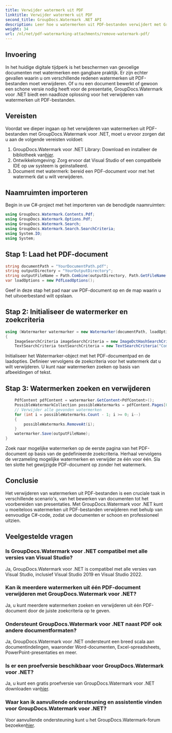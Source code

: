 ```yaml
---
title: Verwijder watermerk uit PDF
linktitle: Verwijder watermerk uit PDF
second_title: GroupDocs.Watermark .NET API
description: Leer hoe u watermerken uit PDF-bestanden verwijdert met GroupDocs.Watermark voor .NET. Eenvoudige stappen voor professionele documentbewerking.
weight: 34
url: /nl/net/pdf-watermarking-attachments/remove-watermark-pdf/
---
```

## Invoering
In het huidige digitale tijdperk is het beschermen van gevoelige documenten met watermerken een gangbare praktijk. Er zijn echter gevallen waarin u om verschillende redenen watermerken uit PDF-bestanden moet verwijderen. Of u nu een document bewerkt of gewoon een schone versie nodig heeft voor de presentatie, GroupDocs.Watermark voor .NET biedt een naadloze oplossing voor het verwijderen van watermerken uit PDF-bestanden.
## Vereisten
Voordat we dieper ingaan op het verwijderen van watermerken uit PDF-bestanden met GroupDocs.Watermark voor .NET, moet u ervoor zorgen dat u aan de volgende vereisten voldoet:
1.  GroupDocs.Watermark voor .NET Library: Download en installeer de bibliotheek van[hier](https://releases.groupdocs.com/Watermark/net/).
2. Ontwikkelomgeving: Zorg ervoor dat Visual Studio of een compatibele IDE op uw systeem is geïnstalleerd.
3. Document met watermerk: bereid een PDF-document voor met het watermerk dat u wilt verwijderen.

## Naamruimten importeren
Begin in uw C#-project met het importeren van de benodigde naamruimten:
```csharp
using GroupDocs.Watermark.Contents.Pdf;
using GroupDocs.Watermark.Options.Pdf;
using GroupDocs.Watermark.Search;
using GroupDocs.Watermark.Search.SearchCriteria;
using System.IO;
using System;
```
## Stap 1: Laad het PDF-document
```csharp
string documentPath = "YourDocumentPath.pdf";
string outputDirectory = "YourOutputDirectory";
string outputFileName = Path.Combine(outputDirectory, Path.GetFileName(documentPath));
var loadOptions = new PdfLoadOptions();
```
Geef in deze stap het pad naar uw PDF-document op en de map waarin u het uitvoerbestand wilt opslaan.
## Stap 2: Initialiseer de watermerker en zoekcriteria
```csharp
using (Watermarker watermarker = new Watermarker(documentPath, loadOptions))
{
    ImageSearchCriteria imageSearchCriteria = new ImageDctHashSearchCriteria(Constants.LogoPng);
    TextSearchCriteria textSearchCriteria = new TextSearchCriteria("Company Name");
```
Initialiseer het Watermarker-object met het PDF-documentpad en de laadopties. Definieer vervolgens de zoekcriteria voor het watermerk dat u wilt verwijderen. U kunt naar watermerken zoeken op basis van afbeeldingen of tekst.
## Stap 3: Watermerken zoeken en verwijderen
```csharp
    PdfContent pdfContent = watermarker.GetContent<PdfContent>();
    PossibleWatermarkCollection possibleWatermarks = pdfContent.Pages[0].Search(imageSearchCriteria.Or(textSearchCriteria));
    // Verwijder alle gevonden watermerken
    for (int i = possibleWatermarks.Count - 1; i >= 0; i--)
    {
        possibleWatermarks.RemoveAt(i);
    }
    watermarker.Save(outputFileName);
}
```
Zoek naar mogelijke watermerken op de eerste pagina van het PDF-document op basis van de gedefinieerde zoekcriteria. Herhaal vervolgens de verzameling mogelijke watermerken en verwijder ze één voor één. Sla ten slotte het gewijzigde PDF-document op zonder het watermerk.

## Conclusie
Het verwijderen van watermerken uit PDF-bestanden is een cruciale taak in verschillende scenario's, van het bewerken van documenten tot het voorbereiden van presentaties. Met GroupDocs.Watermark voor .NET kunt u moeiteloos watermerken uit PDF-bestanden verwijderen met behulp van eenvoudige C#-code, zodat uw documenten er schoon en professioneel uitzien.
## Veelgestelde vragen
### Is GroupDocs.Watermark voor .NET compatibel met alle versies van Visual Studio?
Ja, GroupDocs.Watermark voor .NET is compatibel met alle versies van Visual Studio, inclusief Visual Studio 2019 en Visual Studio 2022.
### Kan ik meerdere watermerken uit één PDF-document verwijderen met GroupDocs.Watermark voor .NET?
Ja, u kunt meerdere watermerken zoeken en verwijderen uit één PDF-document door de juiste zoekcriteria op te geven.
### Ondersteunt GroupDocs.Watermark voor .NET naast PDF ook andere documentformaten?
Ja, GroupDocs.Watermark voor .NET ondersteunt een breed scala aan documentindelingen, waaronder Word-documenten, Excel-spreadsheets, PowerPoint-presentaties en meer.
### Is er een proefversie beschikbaar voor GroupDocs.Watermark voor .NET?
 Ja, u kunt een gratis proefversie van GroupDocs.Watermark voor .NET downloaden van[hier](https://releases.groupdocs.com/).
### Waar kan ik aanvullende ondersteuning en assistentie vinden voor GroupDocs.Watermark voor .NET?
 Voor aanvullende ondersteuning kunt u het GroupDocs.Watermark-forum bezoeken[hier](https://forum.groupdocs.com/c/watermark/19).